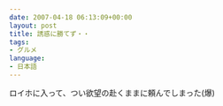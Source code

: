 ```yaml
---
date: 2007-04-18 06:13:09+00:00
layout: post
title: 誘惑に勝てず・・
tags:
- グルメ
language:
- 日本語
---
```


ロイホに入って、つい欲望の赴くままに頼んでしまった(爆)
